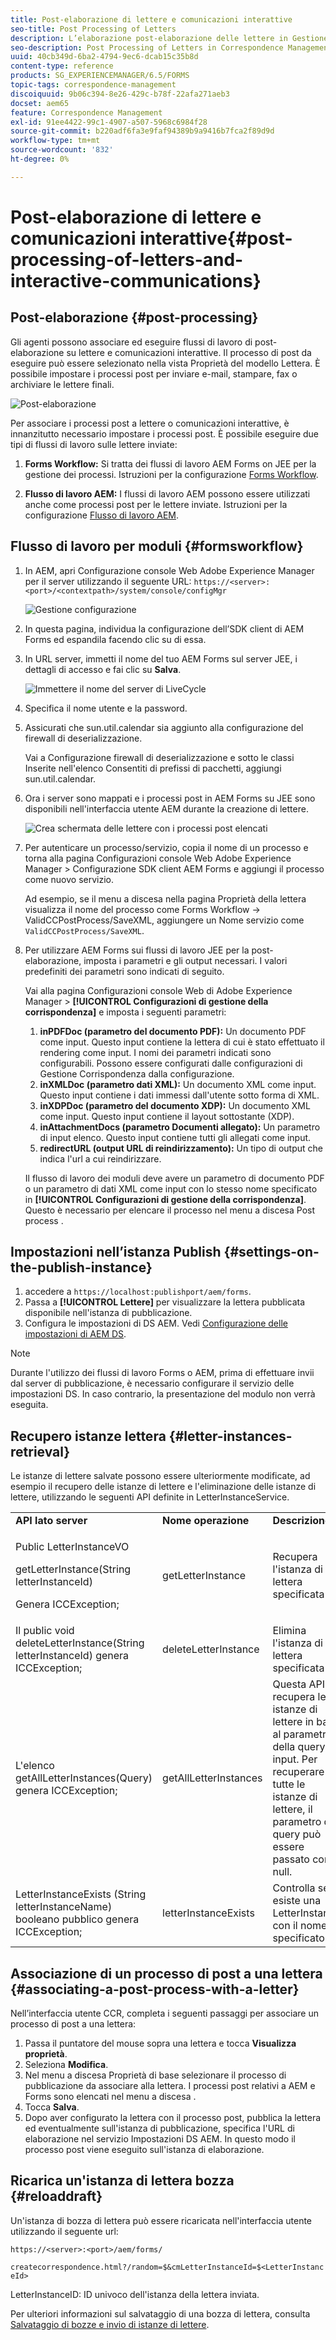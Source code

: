 ```yaml
---
title: Post-elaborazione di lettere e comunicazioni interattive
seo-title: Post Processing of Letters
description: L’elaborazione post-elaborazione delle lettere in Gestione corrispondenza consente di creare processi post AEM e Forms, come la stampa e l’e-mail, e di integrarli con le lettere.
seo-description: Post Processing of Letters in Correspondence Management lets you create AEM and Forms post processes, such as print and email, and integrate them with your letters.
uuid: 40cb349d-6ba2-4794-9ec6-dcab15c35b8d
content-type: reference
products: SG_EXPERIENCEMANAGER/6.5/FORMS
topic-tags: correspondence-management
discoiquuid: 9b06c394-8e26-429c-b78f-22afa271aeb3
docset: aem65
feature: Correspondence Management
exl-id: 91ee4422-99c1-4907-a507-5968c6984f28
source-git-commit: b220adf6fa3e9faf94389b9a9416b7fca2f89d9d
workflow-type: tm+mt
source-wordcount: '832'
ht-degree: 0%

---
```


# Post-elaborazione di lettere e comunicazioni interattive{#post-processing-of-letters-and-interactive-communications}

## Post-elaborazione {#post-processing}

Gli agenti possono associare ed eseguire flussi di lavoro di post-elaborazione su lettere e comunicazioni interattive. Il processo di post da eseguire può essere selezionato nella vista Proprietà del modello Lettera. È possibile impostare i processi post per inviare e-mail, stampare, fax o archiviare le lettere finali.

![Post-elaborazione](assets/ppoverview.png)

Per associare i processi post a lettere o comunicazioni interattive, è innanzitutto necessario impostare i processi post. È possibile eseguire due tipi di flussi di lavoro sulle lettere inviate:

1. **Forms Workflow:** Si tratta dei flussi di lavoro AEM Forms on JEE per la gestione dei processi. Istruzioni per la configurazione [Forms Workflow](#formsworkflow).

1. **Flusso di lavoro AEM:** I flussi di lavoro AEM possono essere utilizzati anche come processi post per le lettere inviate. Istruzioni per la configurazione [Flusso di lavoro AEM](../../forms/using/aem-forms-workflow.md).

## Flusso di lavoro per moduli {#formsworkflow}

1. In AEM, apri Configurazione console Web Adobe Experience Manager per il server utilizzando il seguente URL: `https://<server>:<port>/<contextpath>/system/console/configMgr`

   ![Gestione configurazione](assets/2configmanager-1.png)

1. In questa pagina, individua la configurazione dell’SDK client di AEM Forms ed espandila facendo clic su di essa.
1. In URL server, immetti il nome del tuo AEM Forms sul server JEE, i dettagli di accesso e fai clic su **Salva**.

   ![Immettere il nome del server di LiveCycle](assets/1cofigmanager.png)

1. Specifica il nome utente e la password.
1. Assicurati che sun.util.calendar sia aggiunto alla configurazione del firewall di deserializzazione.

   Vai a Configurazione firewall di deserializzazione e sotto le classi Inserite nell&#39;elenco Consentiti di prefissi di pacchetti, aggiungi sun.util.calendar.

1. Ora i server sono mappati e i processi post in AEM Forms su JEE sono disponibili nell&#39;interfaccia utente AEM durante la creazione di lettere.

   ![Crea schermata delle lettere con i processi post elencati](assets/0configmanager.png)

1. Per autenticare un processo/servizio, copia il nome di un processo e torna alla pagina Configurazioni console Web Adobe Experience Manager > Configurazione SDK client AEM Forms e aggiungi il processo come nuovo servizio.

   Ad esempio, se il menu a discesa nella pagina Proprietà della lettera visualizza il nome del processo come Forms Workflow -> ValidCCPostProcess/SaveXML, aggiungere un Nome servizio come `ValidCCPostProcess/SaveXML`.

1. Per utilizzare AEM Forms sui flussi di lavoro JEE per la post-elaborazione, imposta i parametri e gli output necessari. I valori predefiniti dei parametri sono indicati di seguito.

   Vai alla pagina Configurazioni console Web di Adobe Experience Manager > **[!UICONTROL Configurazioni di gestione della corrispondenza]** e imposta i seguenti parametri:

   1. **inPDFDoc (parametro del documento PDF):** Un documento PDF come input. Questo input contiene la lettera di cui è stato effettuato il rendering come input. I nomi dei parametri indicati sono configurabili. Possono essere configurati dalle configurazioni di Gestione Corrispondenza dalla configurazione.
   1. **inXMLDoc (parametro dati XML):** Un documento XML come input. Questo input contiene i dati immessi dall&#39;utente sotto forma di XML.
   1. **inXDPDoc (parametro del documento XDP):** Un documento XML come input. Questo input contiene il layout sottostante (XDP).
   1. **inAttachmentDocs (parametro Documenti allegato):** Un parametro di input elenco. Questo input contiene tutti gli allegati come input.
   1. **redirectURL (output URL di reindirizzamento):** Un tipo di output che indica l&#39;url a cui reindirizzare.

   Il flusso di lavoro dei moduli deve avere un parametro di documento PDF o un parametro di dati XML come input con lo stesso nome specificato in **[!UICONTROL Configurazioni di gestione della corrispondenza]**. Questo è necessario per elencare il processo nel menu a discesa Post process .

## Impostazioni nell’istanza Publish {#settings-on-the-publish-instance}

1. accedere a `https://localhost:publishport/aem/forms`.
1. Passa a **[!UICONTROL Lettere]** per visualizzare la lettera pubblicata disponibile nell&#39;istanza di pubblicazione.
1. Configura le impostazioni di DS AEM. Vedi [Configurazione delle impostazioni di AEM DS](../../forms/using/configuring-the-processing-server-url-.md).

>[!NOTE]
>
>Durante l&#39;utilizzo dei flussi di lavoro Forms o AEM, prima di effettuare invii dal server di pubblicazione, è necessario configurare il servizio delle impostazioni DS. In caso contrario, la presentazione del modulo non verrà eseguita.

## Recupero istanze lettera {#letter-instances-retrieval}

Le istanze di lettere salvate possono essere ulteriormente modificate, ad esempio il recupero delle istanze di lettere e l&#39;eliminazione delle istanze di lettere, utilizzando le seguenti API definite in LetterInstanceService.

<table>
 <tbody>
  <tr>
   <td><strong>API lato server</strong></td>
   <td><strong>Nome operazione</strong></td>
   <td><strong>Descrizione</strong></td>
  </tr>
  <tr>
   <td><p>Public LetterInstanceVO</p> <p>getLetterInstance(String letterInstanceId)</p> <p>Genera ICCException; </p> </td>
   <td>getLetterInstance</td>
   <td>Recupera l'istanza di lettera specificata </td>
  </tr>
  <tr>
   <td>Il public void deleteLetterInstance(String letterInstanceId) genera ICCException; </td>
   <td>deleteLetterInstance </td>
   <td>Elimina l'istanza di lettera specificata </td>
  </tr>
  <tr>
   <td>L'elenco getAllLetterInstances(Query) genera ICCException; </td>
   <td>getAllLetterInstances </td>
   <td>Questa API recupera le istanze di lettere in base al parametro della query di input. Per recuperare tutte le istanze di lettere, il parametro di query può essere passato come null.<br /> </td>
  </tr>
  <tr>
   <td>LetterInstanceExists (String letterInstanceName) booleano pubblico genera ICCException; </td>
   <td>letterInstanceExists </td>
   <td>Controlla se esiste una LetterInstance con il nome specificato </td>
  </tr>
 </tbody>
</table>

## Associazione di un processo di post a una lettera {#associating-a-post-process-with-a-letter}

Nell’interfaccia utente CCR, completa i seguenti passaggi per associare un processo di post a una lettera:

1. Passa il puntatore del mouse sopra una lettera e tocca **Visualizza proprietà**.
1. Seleziona **Modifica**.
1. Nel menu a discesa Proprietà di base selezionare il processo di pubblicazione da associare alla lettera. I processi post relativi a AEM e Forms sono elencati nel menu a discesa .
1. Tocca **Salva**.
1. Dopo aver configurato la lettera con il processo post, pubblica la lettera ed eventualmente sull&#39;istanza di pubblicazione, specifica l&#39;URL di elaborazione nel servizio Impostazioni DS AEM. In questo modo il processo post viene eseguito sull&#39;istanza di elaborazione.

## Ricarica un&#39;istanza di lettera bozza  {#reloaddraft}

Un&#39;istanza di bozza di lettera può essere ricaricata nell&#39;interfaccia utente utilizzando il seguente url:

`https://<server>:<port>/aem/forms/`

`createcorrespondence.html?/random=$&cmLetterInstanceId=$<LetterInstanceId>`

LetterInstanceID: ID univoco dell&#39;istanza della lettera inviata.

Per ulteriori informazioni sul salvataggio di una bozza di lettera, consulta [Salvataggio di bozze e invio di istanze di lettere](../../forms/using/create-correspondence.md#savingdrafts).
